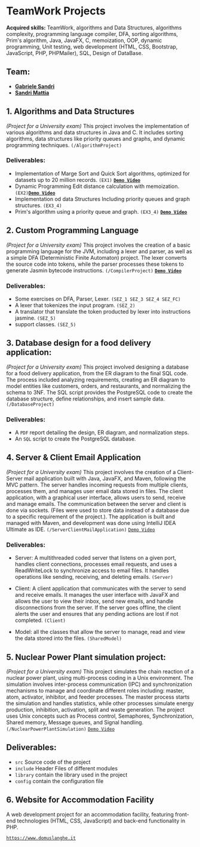 # TeamWork Projects
**Acquired skills:** TeamWork, algorithms and Data Structures, algorithms complexity, programming language compiler, DFA, sorting algorithms, Prim's algorithm, Java, JavaFX, C, memoization, OOP, dynamic programming, Unit testing, web development (HTML, CSS, Bootstrap, JavaScript, PHP, PHPMailer), SQL, Design of DataBase.

## Team:
   - **[Gabriele Sandri](https://github.com/GabrieleSandri)**
   - **[Sandri Mattia](https://github.com/S-mattia)**

## 1. Algorithms and Data Structures
*(Project for a University exam)*
This project involves the implementation of various algorithms and data structures in Java and C. It includes sorting algorithms, data structures like priority queues and graphs, and dynamic programming techniques. `(/AlgorithmProject)`

### Deliverables:
   - Implementation of Marge Sort and Quick Sort algorithms, optimized for datasets up to 20 million records. `(EX1)` **[`Demo Video`](https://youtu.be/1d4FPnIMZi8)**
   - Dynamic Programming Edit distance calculation with memoization. `(EX2)`**[`Demo Video`](https://youtu.be/PcQRNddp0pI)**
   - Implementation od data Structures Including priority queues and graph structures. `(EX3_4)`
   - Prim's algorithm using a priority queue and graph. `(EX3_4)` **[`Demo Video`](https://youtu.be/NTorSjNKTdY)**
   

## 2. Custom Programming Language
*(Project for a University exam)*
This project involves the creation of a basic programming language for the JVM, including a lexer and parser, as well as a simple DFA (Deterministic Finite Automaton) project. The lexer converts the source code into tokens, while the parser processes these tokens to generate Jasmin bytecode instructions. `(/CompilerProject)`
**[`Demo Video`](https://youtu.be/FXhreJDFMgU)**

### Deliverables:
   - Some exercises on DFA, Parser, Lexer. `(SEZ_1 SEZ_3 SEZ_4 SEZ_FC)`
   - A lexer that tokenizes the input program. `(SEZ_2)`
   - A translator that translate the token producted by lexer into instructions jasmine. `(SEZ_5)`
   - support classes. `(SEZ_5)`

## 3. Database design for a food delivery application:
*(Project for a University exam)*
This project involved designing a database for a food delivery application, from the ER diagram to the final SQL code. The process included analyzing requirements, creating an ER diagram to model entities like customers, orders, and restaurants, and normalizing the schema to 3NF. The SQL script provides the PostgreSQL code to create the database structure, define relationships, and insert sample data. `(/DatabaseProject)`

### Deliverables: 

   - A `PDF` report detailing the design, ER diagram, and normalization steps.
   - An `SQL` script to create the PostgreSQL database.


## 4. Server & Client Email Application 
*(Project for a University exam)* 
This project involves the creation of a Client-Server mail application built with Java, JavaFX, and Maven, following the MVC pattern. The server handles incoming requests from multiple clients, processes them, and manages user email data stored in files. The client application, with a graphical user interface, allows users to send, receive and manage emails. The communication between the server and client is done via sockets.
(Files were used to store data instead of a database due to a specific requirement of the project.). The application is built and managed with Maven, and development was done using IntelliJ IDEA Ultimate as IDE. `(/ServerClientMailApplication)`
[`Demo Video`](https://youtu.be/-gEK6whg0ww)

### Deliverables:  

- Server: A multithreaded coded server that listens on a given port, handles client connections, processes email requests, and uses a ReadWriteLock to synchronize access to email files. It handles operations like sending, receiving, and deleting emails. `(Server)`

- Client: A client application that communicates with the server to send and receive emails. It manages the user interface with JavaFX and allows the user to view their inbox, send new emails, and handle disconnections from the server. If the server goes offline, the client alerts the user and ensures that any pending actions are lost if not completed. `(Client)`

- Model: all the classes that allow the server to manage, read and view the data stored into the files. `(SharedModel)`


## 5. Nuclear Power Plant simulation project:
*(Project for a University exam)* 
This project simulates the chain reaction of a nuclear power plant, using multi-process coding in a Unix environment. The simulation involves inter-process communication (IPC) and synchronization mechanisms to manage and coordinate different roles including: master, atom, activator, inhibitor, and feeder processes. The master process starts the simulation and handles statistics, while other processes simulate energy production, inhibition, activation, split and waste generation. The project uses Unix concepts such as Process control, Semaphores, Synchronization, Shared memory, Message queues, and Signal handling. `(/NuclearPowerPlantSimulation)`
[`Demo Video`](https://youtu.be/xmnROg0XTN0)

## Deliverables:
- `src` Source code of the project
- `include` Header Files of different modules
- `library` contain the library used in the project
- `config` contain the configuration file
  
## 6. Website for Accommodation Facility
A web development project for an accommodation facility, featuring front-end technologies (HTML, CSS, JavaScript) and back-end functionality in PHP.

[`https://www.domuslanghe.it`](https://www.domuslanghe.it)

